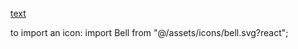 [text](https://heroicons.com/)


to import an icon:
import Bell from "@/assets/icons/bell.svg?react";
